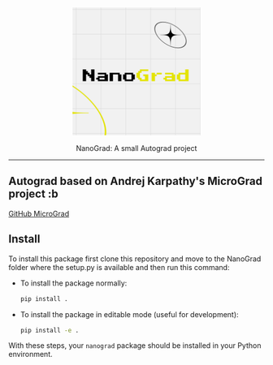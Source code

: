 <div align="center">

<picture>
  <img alt="NanoGradLogo" src="NanoGrad.png" width="50%" height="50%">
</picture>

NanoGrad: A small Autograd project

</div>

---

## Autograd based on Andrej Karpathy's MicroGrad project :b
[GitHub MicroGrad](https://github.com/karpathy/micrograd)

## Install

To install this package first clone this repository and move to the NanoGrad folder where the setup.py is available and then run this command:

   - To install the package normally:
     ```bash
     pip install .
     ```
   - To install the package in editable mode (useful for development):
     ```bash
     pip install -e .
     ```

With these steps, your `nanograd` package should be installed in your Python environment.
